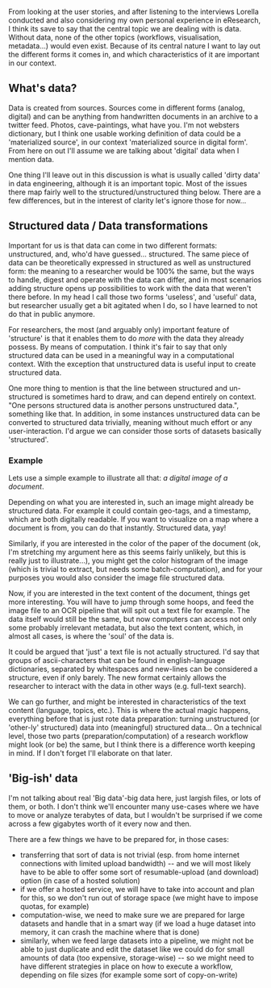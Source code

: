 From looking at the user stories, and after listening to the interviews Lorella conducted and also considering my own
personal experience in eResearch, I think its save to say that the central topic we are dealing with is data. Without data,
none of the other topics (workflows, visualisation, metadata...) would even exist. Because of its central nature I want to lay out the different forms it comes in, and which characteristics of it are
important in our context.

## What's data?

Data is created from sources. Sources come in different forms (analog, digital) and can be anything from handwritten
documents in an archive to a twitter feed. Photos, cave-paintings, what have you. I'm not websters dictionary, but I think
one usable working definition of data could be a 'materialized source', in our context 'materialized source in digital form'.
From here on out I'll assume we are talking about 'digital' data when I mention data.

One thing I'll leave out in this discussion is what is usually called 'dirty data' in data engineering, although it is
an important topic. Most of the issues there map fairly well to the structured/unstructured thing below. There are a few
differences, but in the interest of clarity let's ignore those for now...

## Structured data / Data transformations

Important for us is that data can come in two different formats: unstructured, and, who'd have guessed... structured. The same
piece of data can be theoretically expressed in structured as well as unstructured form: the meaning to a researcher would
be 100% the same, but the ways to handle, digest and operate with the data can differ, and in most scenarios adding structure
opens up possibilities to work with the data that weren't there before. In my head I call those two forms 'useless', and
'useful' data, but researcher usually get a bit agitated when I do, so I have learned to not do that in public anymore.

For researchers, the most (and arguably only) important feature of 'structure' is that it enables them to
do *more* with the data they already possess. By means of computation. I think it's fair to say that only structured data
can be used in a meaningful way in a computational context. With the exception that unstructured data is useful input to
create structured data.

One more thing to mention is that the line between structured and un-structured is sometimes hard to draw,
and can depend entirely on context. "One persons structured data is another persons unstructured data.", something like that.
In addition, in some instances unstructured data can be converted to structured data trivially, meaning without much effort
or any user-interaction. I'd argue we can consider those sorts of datasets basically 'structured'.

### Example

Lets use a simple example to illustrate all that: *a digital image of a document*.

Depending on what you are interested in, such an image might already be structured data. For example it could contain geo-tags, and a
timestamp, which are both digitally readable. If you want to visualize on a map where a document is from, you can do that instantly.
Structured data, yay!

Similarly, if you are interested in the color of the paper of the document (ok, I'm stretching my argument here as this seems fairly
unlikely, but this is really just to illustrate...), you might get the color histogram of the image (which is trivial to extract,
but needs some batch-computation), and for your purposes you would also consider the image file structured data.

Now, if you are interested in the text content of the document, things get more interesting. You will have to jump
through some hoops, and feed the image file to an OCR pipeline that will spit out a text file for example. The data
itself would still be the same, but now computers can access not only some probably irrelevant metadata, but also the text content,
which, in almost all cases, is where the 'soul' of the data is.

It could be argued that 'just' a text file is not actually structured. I'd say that groups of ascii-characters that
can be found in english-language dictionaries, separated by whitespaces and new-lines can be considered a structure,
even if only barely. The new format certainly allows the researcher to interact with the data in other ways (e.g. full-text search).

We can go further, and might be interested in characteristics of the text content (language, topics, etc.). This is where
the actual magic happens, everything before that is just rote data preparation: turning unstructured (or 'other-ly' structured)
data into (meaningful) structured data... On a technical level, those two parts (preparation/computation) of a research workflow might look (or be)
the same, but I think there is a difference worth keeping in mind. If I don't forget I'll elaborate on that later.

## 'Big-ish' data

I'm not talking about real 'Big data'-big data here, just largish files, or lots of them, or both. I don't think we'll encounter many use-cases where we have to move
or analyze terabytes of data, but I wouldn't be surprised if we come across a few gigabytes worth of it every now and then.

There are a few things we have to be prepared for, in those cases:

- transferring that sort of data is not trivial (esp. from home internet connections with limited upload bandwidth) -- and we will most likely have to be able to offer some sort of resumable-upload (and download) option (in case of a hosted solution)
- if we offer a hosted service, we will have to take into account and plan for this, so we don't run out of storage space (we might have to impose quotas, for example)
- computation-wise, we need to make sure we are prepared for large datasets and handle that in a smart way (if we load a huge dataset into memory, it can crash the machine where that is done)
- similarly, when we feed large datasets into a pipeline, we might not be able to just duplicate and edit the dataset like we could do for small amounts of data (too expensive, storage-wise) -- so we might need to have different strategies in place on how to execute a workflow, depending on file sizes (for example some sort of copy-on-write)
